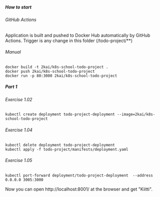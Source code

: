 ##### How to start

###### GitHub Actions

Application is built and pushed to Docker Hub automatically by GitHub Actions. Trigger is any change in this folder (/todo-project/**)

###### Manual

```shell
docker build -t 2kai/k8s-school-todo-project .
docker push 2kai/k8s-school-todo-project
docker run -p 80:3000 2kai/k8s-school-todo-project
```

##### Part 1

###### Exercise 1.02

```shell
kubectl create deployment todo-project-deployment --image=2kai/k8s-school-todo-project
```

###### Exercise 1.04

```shell
kubectl delete deployment todo-project-deployment
kubectl apply -f todo-project/manifests/deployment.yaml
```

###### Exercise 1.05

```shell
kubectl port-forward deployment/todo-project-deployment  --address 0.0.0.0 3005:3000
```

Now you can open http://localhost:8001/ at the browser and get "Kiitti".